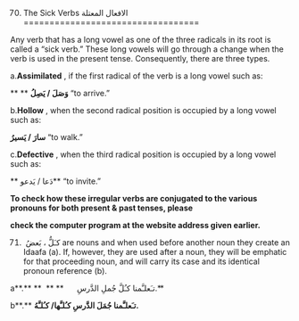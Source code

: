 70. The Sick Verbs الافعال المعتلة
==================================

Any verb that has a long vowel as one of the three radicals in its root
is called a “sick verb.” These long vowels will go through a change when
the verb is used in the present tense. Consequently, there are three
types.

a.**Assimilated** , if the first radical of the verb is a long vowel
such as:

** ** **وَصَلَ / يَصِلُ** “to arrive.”

b.**Hollow** , when the second radical position is occupied by a long
vowel such as:

**سارَ / يَسيرُ** “to walk.”

c.**Defective** , when the third radical position is occupied by a long
vowel such as:

** دَعا / يَدعو** “to invite.”

**To check how these irregular verbs are conjugated to the various
pronouns for both present & past tenses, please**

**check the computer program at the website address given earlier.**

71.  کـَلُّ ، بَعضُ are nouns and when used before another noun they
create an Idaafa (a). If, however, they are used after a noun, they will
be emphatic for that proceeding noun, and will carry its case and its
identical pronoun reference (b).

a**.** **  ** **      تـَعلـَّمنا کـُلَّ جُملِ الدَّرسِ.**

b**.** **تـَعلـَّمنا جُمَلَ الدَّرسِ کـُلـَّها/ کـُلـَّهُ.**


